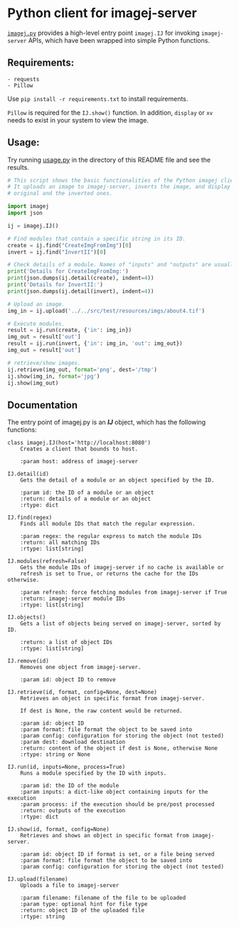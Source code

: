 # Python client for imagej-server

[`imagej.py`](imagej.py) provides a high-level entry point `imagej.IJ` for invoking `imagej-server` APIs, which have been wrapped into simple Python functions.

## Requirements:

    - requests
    - Pillow

Use `pip install -r requirements.txt` to install requirements.

`Pillow` is required for the `IJ.show()` function. In addition, `display` or `xv` needs to exist in your system to view the image.

## Usage:

Try running [usage.py](usage.py) in the directory of this README file and see the results.

```Python
# This script shows the basic functionalities of the Python imagej client.
# It uploads an image to imagej-server, inverts the image, and display both the
# original and the inverted ones.

import imagej
import json

ij = imagej.IJ()

# Find modules that contain a specific string in its ID.
create = ij.find("CreateImgFromImg")[0]
invert = ij.find("InvertII")[0]

# Check details of a module. Names of "inputs" and "outputs" are usually important.
print('Details for CreateImgFromImg:')
print(json.dumps(ij.detail(create), indent=4))
print('Details for InvertII:')
print(json.dumps(ij.detail(invert), indent=4))

# Upload an image.
img_in = ij.upload('../../src/test/resources/imgs/about4.tif')

# Execute modules.
result = ij.run(create, {'in': img_in})
img_out = result['out']
result = ij.run(invert, {'in': img_in, 'out': img_out})
img_out = result['out']

# retrieve/show images.
ij.retrieve(img_out, format='png', dest='/tmp')
ij.show(img_in, format='jpg')
ij.show(img_out)

```

## Documentation

The entry point of imagej.py is an *__IJ__* object, which has the following functions:

```
class imagej.IJ(host='http://localhost:8080')
    Creates a client that bounds to host.

    :param host: address of imagej-server

IJ.detail(id)
    Gets the detail of a module or an object specified by the ID.

    :param id: the ID of a module or an object
    :return: details of a module or an object
    :rtype: dict

IJ.find(regex)
    Finds all module IDs that match the regular expression.

    :param regex: the regular express to match the module IDs
    :return: all matching IDs
    :rtype: list[string]

IJ.modules(refresh=False)
    Gets the module IDs of imagej-server if no cache is available or
    refresh is set to True, or returns the cache for the IDs otherwise.

    :param refresh: force fetching modules from imagej-server if True
    :return: imagej-server module IDs
    :rtype: list[string]

IJ.objects()
    Gets a list of objects being served on imagej-server, sorted by ID.

    :return: a list of object IDs
    :rtype: list[string]

IJ.remove(id)
    Removes one object from imagej-server.

    :param id: object ID to remove

IJ.retrieve(id, format, config=None, dest=None)
    Retrieves an object in specific format from imagej-server.

    If dest is None, the raw content would be returned.

    :param id: object ID
    :param format: file format the object to be saved into
    :param config: configuration for storing the object (not tested)
    :param dest: download destination
    :return: content of the object if dest is None, otherwise None
    :rtype: string or None

IJ.run(id, inputs=None, process=True)
    Runs a module specified by the ID with inputs.

    :param id: the ID of the module
    :param inputs: a dict-like object containing inputs for the execution
    :param process: if the execution should be pre/post processed
    :return: outputs of the execution
    :rtype: dict

IJ.show(id, format, config=None)
    Retrieves and shows an object in specific format from imagej-server.

    :param id: object ID if format is set, or a file being served
    :param format: file format the object to be saved into
    :param config: configuration for storing the object (not tested)

IJ.upload(filename)
    Uploads a file to imagej-server

    :param filename: filename of the file to be uploaded
    :param type: optional hint for file type
    :return: object ID of the uploaded file
    :rtype: string
```
